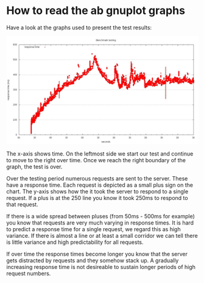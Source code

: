 # How to read the ab gnuplot graphs

Have a look at the graphs used to present the test results:

![timeseries for requesting the root path with Node.JS](results/timeseriesNodeRoot.jpg)


The x-axis shows time. On the leftmost side we start our test and continue to move to the right over time. Once we reach the right boundary of the graph, the test is over.

Over the testing period numerous requests are sent to the server. These have a response time. Each request is depicted as a small plus sign on the chart. The y-axis shows how the it took the server to respond to a single request. If a plus is at the 250 line you know it took 250ms to respond to that request.

If there is a wide spread between pluses (from 50ms - 500ms for example) you know that requests are very much varying in response times. It is hard to predict a response time for a single request, we regard this as high variance. If there is almost a line or at least a small corridor we can tell there is little variance and high predictability for all requests.

If over time the response times become longer you know that the server gets distracted by requests and they somehow stack up. A gradually increasing response time is not desireable to sustain longer periods of high request numbers.
